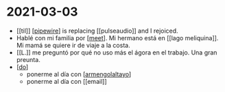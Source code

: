 # 2021-03-03

- [[til]] [[pipewire]] is replacing [[pulseaudio]] and I rejoiced.
- Hablé con mi familia por [[meet]]. Mi hermano está en [[lago meliquina]]. Mi mamá se quiere ir de viaje a la costa.
- [[L.]] me preguntó por qué no uso más el ágora en el trabajo. Una gran preunta.
- [[do]]
  - ponerme al día con [[armengolaltayo]]
  - ponerme al día con [[email]]

[//begin]: # "Autogenerated link references for markdown compatibility"
[pipewire]: ../pipewire "Pipewire"
[meet]: ../meet "Meet"
[do]: ../do "Do"
[armengolaltayo]: ../armengolaltayo "Armengolaltayo"
[//end]: # "Autogenerated link references"